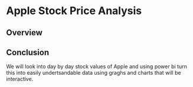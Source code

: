 # Apple Stock Price Analysis

## Overview


## Conclusion

We will look into day by day stock values of Apple and using power bi turn this into easily undertsandable data using graghs and charts that will be interactive.
